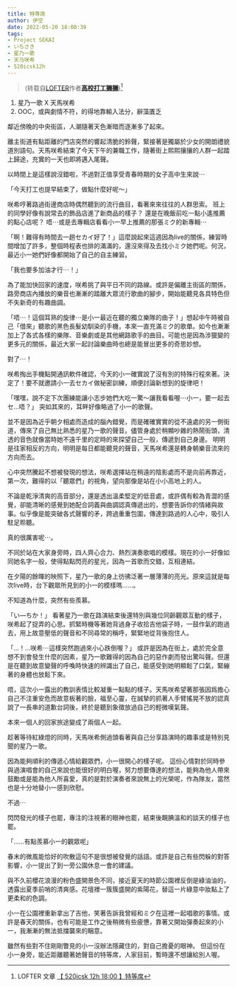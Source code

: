 ```yaml
---
title: 特等席
author: 伊空
date: 2022-05-20 18:00:39
tags:
- Project SEKAI
- いちさき
- 星乃一歌
- 天马咲希
- 520icsk12h
---
```


> (转载自[LOFTER](https://www.lofter.com/)作者[**高校打工獭獭**](https://p40252005.lofter.com/))[^*]

1. 星乃一歌 X 天馬咲希
2. OOC，或與劇情不符，的得地靠輸入法分，辭藻匱乏

<!-- more -->

鄰近傍晚的中央街區，人潮隨著天色漸暗而逐漸多了起來。

離主街道有點距離的門店突然的響起清脆的鈴聲，緊接著是獨屬於少女的開朗禮貌道別語句。天馬咲希結束了今天下午的兼職工作，隨著街上熙熙攘攘的人群一起踏上歸途，充實的一天也即將邁入尾聲。

以時間上是這樣說沒錯啦，不過對正值享受青春時期的女子高中生來說⋯

<span class="base16character-tenmasaki">「今天打工也提早結束了，做點什麼好呢～」</span>

咲希哼著路過街邊商店時偶然聽到的流行曲目，看著來來往往的人群思索。
班上的同學好像有說常去的飾品店進了新商品的樣子？
還是在晚飯前吃一點小遙推薦的點心店呢？
唔⋯或是去專輯店看看小一早上推薦的那張<span class="base16character-miku">ミク</span>的新專輯⋯

<span class="base16character-tenmasaki">「啊！難得有時間去一趟セカイ好了！」</span>這麼說起來這週因為live的關係，練習時間增加了許多，整個時程表也排的滿滿的，還沒來得及去找小<span class="base16character-miku">ミク</span>她們呢。何況，最近小一她們好像都開始了自己的自主練習。

<span class="base16character-tenmasaki">「我也要多加油才行⋯！」</span>

為了能加快回家的速度，咲希挑了與平日不同的路線。或許是偏離主街區的關係，路旁商店內播放的樂音也漸漸的踏離大眾流行歌曲的腳步，開始能聽見各具特色但不失新奇的有趣曲調。

<span class="base16character-tenmasaki">「唔⋯！這個耳熟的旋律⋯是小一最近在聽的獨立樂隊的曲子！」</span>想起中午時被自己「借來」聽歌的黑色長髮幼馴染的手機，本來一直充滿<span class="base16character-miku">ミク</span>的歌單。如今也漸漸加上了各式各樣的樂隊、音樂劇或是其他網路歌手的曲目。可能也是因為涉獵變的更多元的關係，最近大家一起討論樂曲時也總是能冒出更多的奇思妙想。

對了⋯！

咲希掏出手機點開通訊軟件確認，今天的小一確實說了沒有別的特殊行程來著。決定了！要不就邀請小一去セカイ做秘密訓練，順便討論新想到的旋律吧！

<span class="base16character-tenmasaki">「嘿嘿，說不定下次團練能讓小志步她們大吃一驚～讓我看看喔⋯小一，要一起去セ…唔？」</span>
突如其來的，耳畔好像略過了小一的歌聲。

並不是因為近乎朝夕相處而造成的腦內錯覺，而是確確實實的從不遠處的另一側街道，傳來了自己無比熟悉的星乃一歌的聲音。儘管身處於稍顯吵雜的熱鬧街頭，清透的音色就像當時她不遠千里的定時的來探望自己一般，傳遞到自己身邊。
明明是往家相反的方向，明明是每日都能聽見的聲音，天馬咲希還是轉身朝樂音流來的方向而去。

心中突然騰起不想被發現的想法，咲希選擇站在稍遠的陰影處而不是向前再靠近，第一次，難得的以「聽眾們」的視角，望向那像是站在小小高地上的人。

不論是乾淨清爽的高音部分，還是透出溫柔堅定的低音處，或許偶有較為青澀的感覺，卻能清晰的感覺到她配合詞義與曲調認真傳遞出的，想要告訴你的情緒與故事。似乎像是能突破各式聲響的矛，跨過重重包圍，傳達到路過的人心中，吸引人駐足聆聽。

真的很厲害呢⋯。

不同於站在大家身旁時，四人齊心合力、熱烈演奏歌唱的模樣。現在的小一好像如同她名字一般，使得點點閃亮的星光，因為一首歌而交錯，互相連結。

在夕陽的餘暉的映照下，星乃一歌的身上彷彿泛著一層薄薄的亮光。原來這就是每次live時，台下觀眾所見到的小一的模樣嗎……。

不知道為什麼，突然有些羨慕。

<span class="base16character-tenmasaki">「い—ちか！」</span>
看著星乃一歌在路演結束後還特別與幾位同齡觀眾互動的樣子，咲希起了捉弄的心思。抓緊時機等著她背過身子收拾吉他袋子時，一鼓作氣的跑過去，用上故意壓低的聲音和不同尋常的稱呼，緊緊地從背後抱住人。

<span class="base16character-hoshinoichika">「…！…咲希⋯這樣突然跑過來小心跌倒喔？」</span>
或許是因為在街上，處於完全意想不到會發生什麼的因素，星乃一歌難得的因為自己的惡作劇而發出驚叫聲。但還是在聽到故意變聲的呼喚時快速的辨識出了自己，能感受到她明顯鬆了口氣，緊繃著的身體也放鬆下來。

唔，這次小一露出的教訓表情比較凝重一點點的樣子。天馬咲希望著那張因爲擔心自己不注重安危而故意板著的臉，福至心靈，在誠摯的抓著人手臂搖晃不放的認真說了一長串的道歉台詞後，終於是聽到象徵放過自己的輕微嘆氣聲。

本來一個人的回家旅途變成了兩個人一起。

趁著等待紅綠燈的同時，天馬咲希側過頭看著與自己分享路演時的趣事或是特別見聞的星乃一歌。

因為能夠順利的傳遞心情給觀眾們，小一很開心的樣子呢。
這份心情對於同時參與過演唱會的自己來說也能很好的明白喔，努力想要傳達的想法，能夠為他人帶來鼓勵或是能為他人所喜愛，真的是對於演奏者來說無上的光榮呢，作為隊友，當然也是十分地替小一感到欣慰。

不過⋯

閃閃發光的樣子也罷，專注的注視著的眼神也罷，結束後靦腆溫和的談天的樣子也罷。

<span class="base16character-tenmasaki">「……有點羨慕小一的觀眾呢」</span>

春末的微風能恰好的吹散這句不是很想被發覺的話語。或許是自己有些閃躲的對答影響，小一提出了到一旁公園休息一會的建議。

與不久前櫻花浪漫的粉色盛開景色不同，接近夏天的時節公園裡反倒是綠油油的，透露出夏季前哨的清爽感。花壇裡一簇簇盛開的紫陽花，替這一片綠意中妝點上了更柔和的色調。

小一在公園裡重新拿出了吉他，笑著告訴我曾經和<span class="base16character-miku">ミク</span>在這裡一起唱歌的事情。或許是春天的關係，也有可能是工作之後稍微有些疲憊，靠著又開始彈奏起來的小一，我漸漸的無法抵擋襲來的睏意。

雖然有些對不住剛剛瞥見的小一沒辦法隱藏住的，對自己擔憂的眼神。
但這份在小一身旁，能近距離聽著她聲音的特等席，人家目前，暫時還不想讓給別人喔。

[^*]: LOFTER 文章 [【 520icsk 12h 18:00 】特等席](https://p40252005.lofter.com/post/1e2ff59f_2b5620311/)
